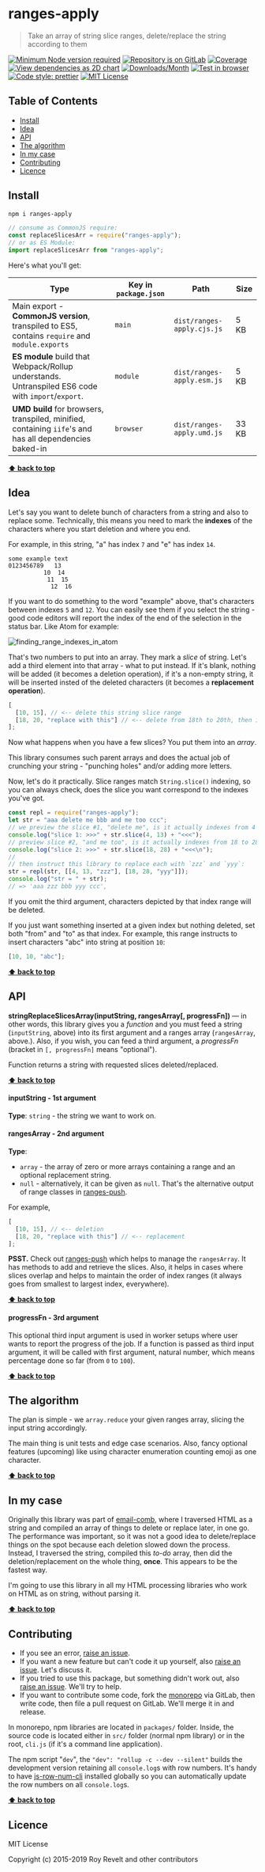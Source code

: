 # ranges-apply

> Take an array of string slice ranges, delete/replace the string according to them

[![Minimum Node version required][node-img]][node-url]
[![Repository is on GitLab][gitlab-img]][gitlab-url]
[![Coverage][cov-img]][cov-url]
[![View dependencies as 2D chart][deps2d-img]][deps2d-url]
[![Downloads/Month][downloads-img]][downloads-url]
[![Test in browser][runkit-img]][runkit-url]
[![Code style: prettier][prettier-img]][prettier-url]
[![MIT License][license-img]][license-url]

## Table of Contents

- [Install](#install)
- [Idea](#idea)
- [API](#api)
- [The algorithm](#the-algorithm)
- [In my case](#in-my-case)
- [Contributing](#contributing)
- [Licence](#licence)

## Install

```bash
npm i ranges-apply
```

```js
// consume as CommonJS require:
const replaceSlicesArr = require("ranges-apply");
// or as ES Module:
import replaceSlicesArr from "ranges-apply";
```

Here's what you'll get:

| Type                                                                                                    | Key in `package.json` | Path                       | Size  |
| ------------------------------------------------------------------------------------------------------- | --------------------- | -------------------------- | ----- |
| Main export - **CommonJS version**, transpiled to ES5, contains `require` and `module.exports`          | `main`                | `dist/ranges-apply.cjs.js` | 5 KB  |
| **ES module** build that Webpack/Rollup understands. Untranspiled ES6 code with `import`/`export`.      | `module`              | `dist/ranges-apply.esm.js` | 5 KB  |
| **UMD build** for browsers, transpiled, minified, containing `iife`'s and has all dependencies baked-in | `browser`             | `dist/ranges-apply.umd.js` | 33 KB |

**[⬆ back to top](#)**

## Idea

Let's say you want to delete bunch of characters from a string and also to replace some. Technically, this means you need to mark the **indexes** of the characters where you start deletion and where you end.

For example, in this string, "a" has index `7` and "e" has index `14`.

```
some example text
0123456789   13
          10  14
           11  15
            12  16
```

If you want to do something to the word "example" above, that's characters between indexes `5` and `12`. You can easily see them if you select the string - good code editors will report the index of the end of the selection in the status bar. Like Atom for example:

![finding_range_indexes_in_atom](https://glcdn.githack.com/codsen/codsen/raw/master/packages/ranges-apply/media/finding_range_indexes_in_atom.gif)

That's two numbers to put into an array. They mark a _slice_ of string. Let's add a third element into that array - what to put instead. If it's blank, nothing will be added (it becomes a deletion operation), if it's a non-empty string, it will be inserted insted of the deleted characters (it becomes a **replacement operation**).

```js
[
  [10, 15], // <-- delete this string slice range
  [18, 20, "replace with this"] // <-- delete from 18th to 20th, then insert string there
];
```

Now what happens when you have a few slices? You put them into an _array_.

This library consumes such parent arrays and does the actual job of crunching your string - "punching holes" and/or adding more letters.

Now, let's do it practically. Slice ranges match `String.slice()` indexing, so you can always check, does the slice you want correspond to the indexes you've got.

```js
const repl = require("ranges-apply");
let str = "aaa delete me bbb and me too ccc";
// we preview the slice #1, "delete me", is it actually indexes from 4 to 13:
console.log("slice 1: >>>" + str.slice(4, 13) + "<<<");
// preview slice #2, "and me too", is it actually indexes from 18 to 28:
console.log("slice 2: >>>" + str.slice(18, 28) + "<<<\n");
//
// then instruct this library to replace each with `zzz` and `yyy`:
str = repl(str, [[4, 13, "zzz"], [18, 28, "yyy"]]);
console.log("str = " + str);
// => 'aaa zzz bbb yyy ccc',
```

If you omit the third argument, characters depicted by that index range will be deleted.

If you just want something inserted at a given index but nothing deleted, set both "from" and "to" as that index. For example, this range instructs to insert characters "abc" into string at position `10`:

```js
[10, 10, "abc"];
```

**[⬆ back to top](#)**

## API

**stringReplaceSlicesArray(inputString, rangesArray\[, progressFn])** — in other words, this library gives you a _function_ and you must feed a string (`inputString`, above) into its first argument and a ranges array (`rangesArray`, above.). Also, if you wish, you can feed a third argument, a _progressFn_ (bracket in `[, progressFn]` means "optional").

Function returns a string with requested slices deleted/replaced.

**[⬆ back to top](#)**

#### inputString - 1st argument

**Type**: `string` - the string we want to work on.

#### rangesArray - 2nd argument

**Type**:

- `array` - the array of zero or more arrays containing a range and an optional replacement string.
- `null` - alternatively, it can be given as `null`. That's the alternative output of range classes in [ranges-push](https://www.npmjs.com/package/ranges-push).

For example,

```js
[
  [10, 15], // <-- deletion
  [18, 20, "replace with this"] // <-- replacement
];
```

**PSST.** Check out [ranges-push](https://gitlab.com/codsen/codsen/tree/master/packages/ranges-push) which helps to manage the `rangesArray`. It has methods to add and retrieve the slices. Also, it helps in cases where slices overlap and helps to maintain the order of index ranges (it always goes from smallest to largest index, everywhere).

**[⬆ back to top](#)**

#### progressFn - 3rd argument

This optional third input argument is used in worker setups where user wants to report the progress of the job. If a function is passed as third input argument, it will be called with first argument, natural number, which means percentage done so far (from `0` to `100`).

**[⬆ back to top](#)**

## The algorithm

The plan is simple - we `array.reduce` your given ranges array, slicing the input string accordingly.

The main thing is unit tests and edge case scenarios. Also, fancy optional features (upcoming) like using character enumeration counting emoji as one character.

**[⬆ back to top](#)**

## In my case

Originally this library was part of [email-comb](https://gitlab.com/codsen/codsen/tree/master/packages/email-comb), where I traversed HTML as a string and compiled an array of things to delete or replace later, in one go. The performance was important, so it was not a good idea to delete/replace things on the spot because each deletion slowed down the process. Instead, I traversed the string, compiled this _to-do_ array, then did the deletion/replacement on the whole thing, **once**. This appears to be the fastest way.

I'm going to use this library in all my HTML processing libraries who work on HTML as on string, without parsing it.

**[⬆ back to top](#)**

## Contributing

- If you see an error, [raise an issue](https://gitlab.com/codsen/codsen/issues/new?issue[title]=ranges-apply%20package%20-%20put%20title%20here&issue[description]=%23%23%20ranges-apply%0A%0Aput%20description%20here).
- If you want a new feature but can't code it up yourself, also [raise an issue](https://gitlab.com/codsen/codsen/issues/new?issue[title]=ranges-apply%20package%20-%20put%20title%20here&issue[description]=%23%23%20ranges-apply%0A%0Aput%20description%20here). Let's discuss it.
- If you tried to use this package, but something didn't work out, also [raise an issue](https://gitlab.com/codsen/codsen/issues/new?issue[title]=ranges-apply%20package%20-%20put%20title%20here&issue[description]=%23%23%20ranges-apply%0A%0Aput%20description%20here). We'll try to help.
- If you want to contribute some code, fork the [monorepo](https://gitlab.com/codsen/codsen/) via GitLab, then write code, then file a pull request on GitLab. We'll merge it in and release.

In monorepo, npm libraries are located in `packages/` folder. Inside, the source code is located either in `src/` folder (normal npm library) or in the root, `cli.js` (if it's a command line application).

The npm script "`dev`", the `"dev": "rollup -c --dev --silent"` builds the development version retaining all `console.log`s with row numbers. It's handy to have [js-row-num-cli](https://www.npmjs.com/package/js-row-num-cli) installed globally so you can automatically update the row numbers on all `console.log`s.

**[⬆ back to top](#)**

## Licence

MIT License

Copyright (c) 2015-2019 Roy Revelt and other contributors

[node-img]: https://img.shields.io/node/v/ranges-apply.svg?style=flat-square&label=works%20on%20node
[node-url]: https://www.npmjs.com/package/ranges-apply
[gitlab-img]: https://img.shields.io/badge/repo-on%20GitLab-brightgreen.svg?style=flat-square
[gitlab-url]: https://gitlab.com/codsen/codsen/tree/master/packages/ranges-apply
[cov-img]: https://img.shields.io/badge/coverage-100%25-brightgreen.svg?style=flat-square
[cov-url]: https://gitlab.com/codsen/codsen/tree/master/packages/ranges-apply
[deps2d-img]: https://img.shields.io/badge/deps%20in%202D-see_here-08f0fd.svg?style=flat-square
[deps2d-url]: http://npm.anvaka.com/#/view/2d/ranges-apply
[downloads-img]: https://img.shields.io/npm/dm/ranges-apply.svg?style=flat-square
[downloads-url]: https://npmcharts.com/compare/ranges-apply
[runkit-img]: https://img.shields.io/badge/runkit-test_in_browser-a853ff.svg?style=flat-square
[runkit-url]: https://npm.runkit.com/ranges-apply
[prettier-img]: https://img.shields.io/badge/code_style-prettier-ff69b4.svg?style=flat-square
[prettier-url]: https://prettier.io
[license-img]: https://img.shields.io/badge/licence-MIT-51c838.svg?style=flat-square
[license-url]: https://gitlab.com/codsen/codsen/blob/master/LICENSE
